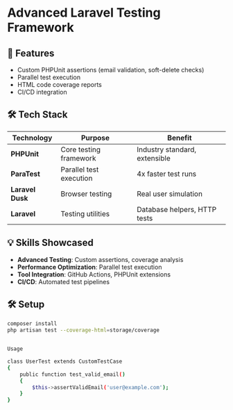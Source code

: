 # Advanced Laravel Testing Framework

## 🚀 Features
- Custom PHPUnit assertions (email validation, soft-delete checks)
- Parallel test execution
- HTML code coverage reports
- CI/CD integration

## 🛠 Tech Stack
| Technology | Purpose | Benefit |
|------------|---------|---------|
| **PHPUnit** | Core testing framework | Industry standard, extensible |
| **ParaTest** | Parallel test execution | 4x faster test runs |
| **Laravel Dusk** | Browser testing | Real user simulation |
| **Laravel** | Testing utilities | Database helpers, HTTP tests |

## 💡 Skills Showcased
- **Advanced Testing**: Custom assertions, coverage analysis
- **Performance Optimization**: Parallel test execution
- **Tool Integration**: GitHub Actions, PHPUnit extensions
- **CI/CD**: Automated test pipelines

## 🛠 Setup
```bash
composer install
php artisan test --coverage-html=storage/coverage


Usage

class UserTest extends CustomTestCase
{
    public function test_valid_email()
    {
        $this->assertValidEmail('user@example.com');
    }
}
